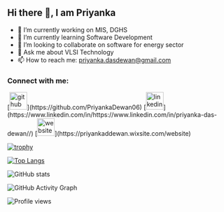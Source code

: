 ## Hi there 👋, I am Priyanka
 
- 🔭 I’m currently working on MIS, DGHS 
- 🌱 I’m currently learning Software Development 
- 👯 I’m looking to collaborate on software for energy sector 
- 💬 Ask me about VLSI Technology 
- 📫 How to reach me: priyanka.dasdewan@gmail.com 


<h3 align="left">Connect with me:</h3>
<p align="left">
</p>
[<img src='https://cdn.jsdelivr.net/npm/simple-icons@3.0.1/icons/github.svg' alt='github' height='40'>](https://github.com/PriyankaDewan06)  [<img src='https://cdn.jsdelivr.net/npm/simple-icons@3.0.1/icons/linkedin.svg' alt='linkedin' height='40'>](https://www.linkedin.com/in/https://www.linkedin.com/in/priyanka-das-dewan//)  [<img src='https://cdn.jsdelivr.net/npm/simple-icons@3.0.1/icons/icloud.svg' alt='website' height='40'>](https://priyankaddewan.wixsite.com/website)  

[![trophy](https://github-profile-trophy.vercel.app/?username=PriyankaDewan06)](https://github.com/ryo-ma/github-profile-trophy)

[![Top Langs](https://github-readme-stats.vercel.app/api/top-langs/?username=PriyankaDewan06)](https://github.com/anuraghazra/github-readme-stats)

![GitHub stats](https://github-readme-stats.vercel.app/api?username=PriyankaDewan06&show_icons=true)  

![GitHub Activity Graph](https://activity-graph.herokuapp.com/graph?username=PriyankaDewan06)  

![Profile views](https://gpvc.arturio.dev/PriyankaDewan06)  
